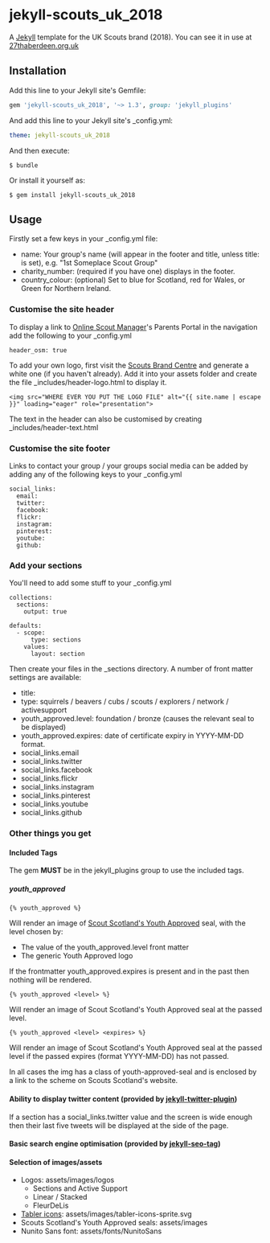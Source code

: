 # jekyll-scouts_uk_2018

A [Jekyll](https://jekyllrb.com/) template for the UK Scouts brand (2018). You can see it in use at [27thaberdeen.org.uk](https://www.27thaberdeen.org.uk/)


## Installation

Add this line to your Jekyll site's Gemfile:

```ruby
gem 'jekyll-scouts_uk_2018', '~> 1.3', group: 'jekyll_plugins'
```

And add this line to your Jekyll site's _config.yml:

```yaml
theme: jekyll-scouts_uk_2018
```

And then execute:

    $ bundle

Or install it yourself as:

    $ gem install jekyll-scouts_uk_2018


## Usage

Firstly set a few keys in your _config.yml file:
* name: Your group's name (will appear in the footer and title, unless title: is set), e.g. "1st Someplace Scout Group"
* charity_number: (required if you have one) displays in the footer.
* country_colour: (optional) Set to blue for Scotland, red for Wales, or Green for Northern Ireland.


### Customise the site header

To display a link to [Online Scout Manager](https://www.onlinescoutmanager.co.uk)'s Parents Portal in the navigation add the following to your _config.yml
```
header_osm: true
```

To add your own logo, first visit the [Scouts Brand Centre](https://scoutsbrand.org.uk/) and generate a white one (if you haven't already). Add it into your assets folder and create the file _includes/header-logo.html to display it.
```
<img src="WHERE EVER YOU PUT THE LOGO FILE" alt="{{ site.name | escape }}" loading="eager" role="presentation">
```

The text in the header can also be customised by creating _includes/header-text.html


### Customise the site footer

Links to contact your group / your groups social media can be added by adding any of the following keys to your _config.yml
```
social_links:
  email:
  twitter:
  facebook:
  flickr:
  instagram:
  pinterest:
  youtube:
  github:
```

### Add your sections

You'll need to add some stuff to your _config.yml
```
collections:
  sections:
    output: true

defaults:
  - scope:
      type: sections
    values:
      layout: section
```

Then create your files in the _sections directory. A number of front matter settings are available:
* title:
* type: squirrels / beavers / cubs / scouts / explorers / network / activesupport
* youth_approved.level: foundation / bronze (causes the relevant seal to be displayed)
* youth_approved.expires: date of certificate expiry in YYYY-MM-DD format.
* social_links.email
* social_links.twitter
* social_links.facebook
* social_links.flickr
* social_links.instagram
* social_links.pinterest
* social_links.youtube
* social_links.github


### Other things you get

#### Included Tags

The gem **MUST** be in the jekyll_plugins group to use the included tags.

##### youth_approved

```
{% youth_approved %}
```
Will render an image of [Scout Scotland's Youth Approved](https://www.scouts.scot/members/youth-involvement/youth-approved-award/) seal, with the level chosen by:

* The value of the youth_approved.level front matter
* The generic Youth Approved logo

If the frontmatter youth_approved.expires is present and in the past then nothing will be rendered.

```
{% youth_approved <level> %}
```
Will render an image of Scout Scotland's Youth Approved seal at the passed level.

```
{% youth_approved <level> <expires> %}
```
Will render an image of Scout Scotland's Youth Approved seal at the passed level if the passed expires (format YYYY-MM-DD) has not passed.

In all cases the img has a class of youth-approved-seal and is enclosed by a link to the scheme on Scouts Scotland's website.

#### Ability to display twitter content (provided by [jekyll-twitter-plugin](https://github.com/rob-murray/jekyll-twitter-plugin))

If a section has a social_links.twitter value and the screen is wide enough then their last five tweets will be displayed at the side of the page.
#### Basic search engine optimisation (provided by [jekyll-seo-tag](https://github.com/jekyll/jekyll-seo-tag))

#### Selection of images/assets
* Logos: assets/images/logos
  * Sections and Active Support
  * Linear / Stacked
  * FleurDeLis
* [Tabler icons](https://tablericons.com/): assets/images/tabler-icons-sprite.svg
* Scouts Scotland's Youth Approved seals: assets/images
* Nunito Sans font: assets/fonts/NunitoSans

